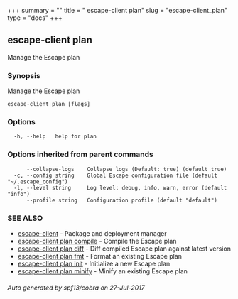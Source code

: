 +++
summary = ""
title = " escape-client plan"
slug = "escape-client_plan"
type = "docs"
+++
## escape-client plan

Manage the Escape plan

### Synopsis


Manage the Escape plan

```
escape-client plan [flags]
```

### Options

```
  -h, --help   help for plan
```

### Options inherited from parent commands

```
      --collapse-logs    Collapse logs (Default: true) (default true)
  -c, --config string    Global Escape configuration file (default "~/.escape_config")
  -l, --level string     Log level: debug, info, warn, error (default "info")
      --profile string   Configuration profile (default "default")
```

### SEE ALSO
* [escape-client](../escape-client/)	 - Package and deployment manager
* [escape-client plan compile](../escape-client_plan_compile/)	 - Compile the Escape plan
* [escape-client plan diff](../escape-client_plan_diff/)	 - Diff compiled Escape plan against latest version
* [escape-client plan fmt](../escape-client_plan_fmt/)	 - Format an existing Escape plan
* [escape-client plan init](../escape-client_plan_init/)	 - Initialize a new Escape plan
* [escape-client plan minify](../escape-client_plan_minify/)	 - Minify an existing Escape plan

###### Auto generated by spf13/cobra on 27-Jul-2017
